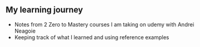 ## My learning journey
- Notes from 2  Zero to Mastery courses I am taking on udemy with Andrei Neagoie
- Keeping track of what I learned and using reference examples